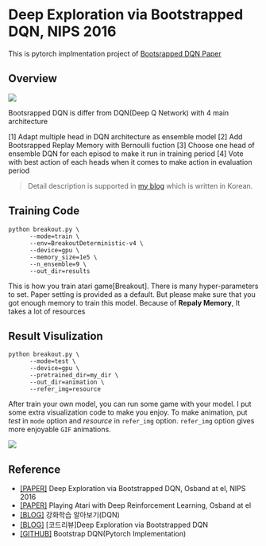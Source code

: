 # Deep Exploration via Bootstrapped DQN, NIPS 2016
This is pytorch implmentation project of [Bootsrapped DQN Paper](https://arxiv.org/abs/1602.04621)

## Overview
![](img/overview.png)

Bootsrapped DQN is differ from DQN(Deep Q Network) with 4 main architecture

[1] Adapt multiple head in DQN architecture as ensemble model
[2] Add Bootsrapped Replay Memory with Bernoulli fuction
[3] Choose one head of ensemble DQN for each episod to make it run in training period
[4] Vote with best action of each heads when it comes to make action in evaluation period

> Detail description is supported in [my blog](https://joungheekim.github.io/2020/12/06/code-review/) which is written in Korean.

## Training Code
```shell
python breakout.py \
      --mode=train \
      --env=BreakoutDeterministic-v4 \
      --device=gpu \
      --memory_size=1e5 \
      --n_ensemble=9 \
      --out_dir=results
```
This is how you train atari game[Breakout].
There is many hyper-parameters to set.
Paper setting is provided as a default.
But please make sure that you got enough memory to train this model.
Because of **Repaly Memory**, It takes a lot of resources

## Result Visulization
```shell
python breakout.py \
      --mode=test \
      --device=gpu \
      --pretrained_dir=my_dir \
      --out_dir=animation \
      --refer_img=resource
```
After train your own model, you can run some game with your model.
I put some extra visualization code to make you enjoy.
To make animation, put *test* in `mode` option and *resource* in `refer_img` option.
`refer_img` option gives more enjoyable `GIF` animations.

![](img/Breakout_result.gif)

## Reference
- [[PAPER]](https://arxiv.org/abs/1607.00148) Deep Exploration via Bootstrapped DQN, Osband at el, NIPS 2016
- [[PAPER]](https://arxiv.org/abs/1607.00148) Playing Atari with Deep Reinforcement Learning, Osband at el
- [[BLOG]](https://greentec.github.io/reinforcement-learning-second/) 강화학습 알아보기(DQN)
- [[BLOG]](https://joungheekim.github.io/2020/12/06/code-review/) [코드리뷰]Deep Exploration via Bootstrapped DQN
- [[GITHUB]](https://github.com/johannah/bootstrap_dqn) Bootstrap DQN(Pytorch Implementation)
